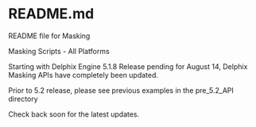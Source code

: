 # README.md

README file for Masking 

Masking Scripts - All Platforms

Starting with Delphix Engine 5.1.8 Release pending for August 14, Delphix Masking APIs have completely been updated.  

Prior to 5.2 release, please see previous examples in the pre_5.2_API directory

Check back soon for the latest updates.

